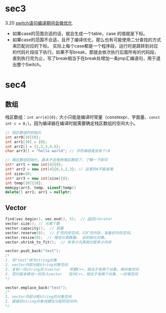 # sec3
3.20
[switch语句编译期间会做优化](https://zhuanlan.zhihu.com/p/519272545)
* 如果case的范围合适的话，就会生成一个table，case 的值就是下标。
* 如果case的范围不合适，且开了编译优化，那么也有可能使用二分查找的方式来匹配对应的下标。
实际上每个case都是一个程序段，运行时是跳转到对应的代码片段往下执行。如果不写break，那就会依次执行后面所有的代码段，直到执行完为止，写了break相当于在break处增加一条jmp汇编语句，用于退出整个Switch。


# sec4

## 数组

栈区数组：`int arr[4]{0};`  大小只能是编译时常量（constexpr、字面量、`const int c = 0;`）。因为编译器在编译时就需要确定栈区数组的空间大小。

```c++
// 栈区数组的初始化
int arr0[10]{0};
int arr1[10] = {0};
int arr2[] = {1,2,3,4,5};
char arr3[] = "hello world"; // 字符串结尾会有个\0

// 堆区数组初始化。基本不会使用堆区数组了，了解一下即可
int* arr1 = new int[4]{0};
int* arr2 = new int[4]{0,1,2,3}; // 这里的4不能省略
int size=10;
int* arr3 = new int[size]{0};
int temp[10]{10};
memcpy(arr3, temp, sizeof(temp))
delete[] arr1; arr1 = nullptr;
```


## Vector
```c++
find(vec.begin(), vec.end(), 5);  // 返回iterator
vector.size(); // 元素个数
vector.capacity();  // 容量
vector.reserve(8);  // 扩充内存空间。只扩充内存，准备好内存空间。
vector.resize(8);  // 增加元素数量。 会初始化对象。
vector.shrink_to_fit();  // 有多少元素就分配多少内存

vector.push_back("test");
/*
1. 将"test"转为string对象
2. vector内部分配string对象空间
3. 复制一份string存入vector    早期C++，相当于有两个对象，两份堆空间
3. 现代版本移动一份存入vector   现代C++，相当于有两个对象，一份堆空间
*/

vector.emplace_back("test");
/*
1. vector内部分配string的对象空间
2. 直接将string对象创建在分配的空间中。
*/
```